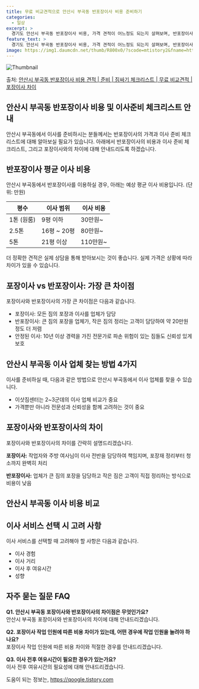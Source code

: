 ```yaml
---
title: 무료 비교견적으로 안산시 부곡동 반포장이사 비용 준비하기
categories:
  - 일상
excerpt: >
  경기도 안산시 부곡동 반포장이사 비용, 가격 견적이 어느정도 되는지 살펴보며, 반포장이사를 준비함에 있어 짐싸기 준비 체크리스트가 무엇인지 보겠습니다. 마지막으로 포장이사와 차이점을 통해 무료 비교견적으로 어떤 것이 더 합리적인 선택인지 공유 드립니다.안산시 부곡동 포장이사 견적 샘플 보기 👈 클릭안산시 부곡동 포장이사 가격 살펴보기 👈 클릭안산시 부곡동 반포장이사 평균 이사 비용평수안산시 부곡동 평균 이사 비용원룸 이사9평 이하 (1톤)30만원~투룸/쓰리룸 이사16평 ~ 20평 (2.5톤)80만원~쓰리룸 이사21평 (5톤) ~110만원~우리집 무료 이사견적 받기 👈 클릭포장 vs 반포장: 가장 큰 차이점포장이사는 모든 짐의 포장과 이사를 담당하는 반면, 반포장이사는 큰 짐의 포장을 업체가, 작은 ..
feature_text: >
  경기도 안산시 부곡동 반포장이사 비용, 가격 견적이 어느정도 되는지 살펴보며, 반포장이사를 준비함에 있어 짐싸기 준비 체크리스트가 무엇인지 보겠습니다. 마지막으로 포장이사와 차이점을 통해 무료 비교견적으로 어떤 것이 더 합리적인 선택인지 공유 드립니다.안산시 부곡동 포장이사 견적 샘플 보기 👈 클릭안산시 부곡동 포장이사 가격 살펴보기 👈 클릭안산시 부곡동 반포장이사 평균 이사 비용평수안산시 부곡동 평균 이사 비용원룸 이사9평 이하 (1톤)30만원~투룸/쓰리룸 이사16평 ~ 20평 (2.5톤)80만원~쓰리룸 이사21평 (5톤) ~110만원~우리집 무료 이사견적 받기 👈 클릭포장 vs 반포장: 가장 큰 차이점포장이사는 모든 짐의 포장과 이사를 담당하는 반면, 반포장이사는 큰 짐의 포장을 업체가, 작은 ..
image: https://img1.daumcdn.net/thumb/R800x0/?scode=mtistory2&fname=https%3A%2F%2Fblog.kakaocdn.net%2Fdn%2FLGQwO%2FbtsHaOLOU4O%2FkInIip6UD1KHyKdaZl9N6k%2Fimg.webp
---
```


![Thumbnail](https://img1.daumcdn.net/thumb/R800x0/?scode=mtistory2&fname=https%3A%2F%2Fblog.kakaocdn.net%2Fdn%2FLGQwO%2FbtsHaOLOU4O%2FkInIip6UD1KHyKdaZl9N6k%2Fimg.webp)

<p>출처: <a href="https://qoogle.tistory.com/9158" rel="dofollow">안산시 부곡동 반포장이사 비용 견적 | 준비 | 짐싸기 체크리스트 | 무료 비교견적 | 포장이사 차이</a> </p>

## 안산시 부곡동 반포장이사 비용 및 이사준비 체크리스트 안내

안산시 부곡동에서 이사를 준비하시는 분들께서는 반포장이사의 가격과 이사 준비 체크리스트에 대해 알아보실 필요가 있습니다. 아래에서
반포장이사의 비용과 이사 준비 체크리스트, 그리고 포장이사와의 차이에 대해 안내드리도록 하겠습니다.

## **반포장이사 평균 이사 비용**

안산시 부곡동에서 반포장이사를 이용하실 경우, 아래는 예상 평균 이사 비용입니다. (단위: 만원)

**평수** | **이사 범위** | **이사 비용**  
---|---|---  
1톤 (원룸) | 9평 이하 | 30만원~  
2.5톤 | 16평 ~ 20평 | 80만원~  
5톤 | 21평 이상 | 110만원~  
  
더 정확한 견적은 실제 상담을 통해 받아보시는 것이 좋습니다. 실제 가격은 상황에 따라 차이가 있을 수 있습니다.

## **포장이사 vs 반포장이사: 가장 큰 차이점**

포장이사와 반포장이사의 가장 큰 차이점은 다음과 같습니다.

  * 포장이사: 모든 짐의 포장과 이사를 업체가 담당
  * 반포장이사: 큰 짐의 포장을 업체가, 작은 짐의 정리는 고객이 담당하여 약 20만원 정도 더 저렴
  * 안정된 이사: 10년 이상 경력을 가진 전문가로 파손 위험이 있는 짐들도 신뢰성 있게 보호

## **안산시 부곡동 이사 업체 찾는 방법 4가지**

이사를 준비하실 때, 다음과 같은 방법으로 안산시 부곡동에서 이사 업체를 찾을 수 있습니다.

  * 이삿짐센터는 2~3군데의 이사 업체 비교가 중요
  * 가격뿐만 아니라 전문성과 신뢰성을 함께 고려하는 것이 중요

## **포장이사와 반포장이사의 차이**

포장이사와 반포장이사의 차이를 간략히 설명드리겠습니다.

**포장이사:** 작업자와 주방 여사님이 이사 전반을 담당하여 책임지며, 포장재 정리부터 청소까지 완벽히 처리

**반포장이사:** 업체가 큰 짐의 포장을 담당하고 작은 짐은 고객이 직접 정리하는 방식으로 비용이 낮음

## **안산시 부곡동 이사 비용 비교**

## **이사 서비스 선택 시 고려 사항**

이사 서비스를 선택할 때 고려해야 할 사항은 다음과 같습니다.

  * 이사 경험
  * 이사 거리
  * 이사 후 여유시간
  * 성향

## **자주 묻는 질문 FAQ**

**Q1. 안산시 부곡동 포장이사와 반포장이사의 차이점은 무엇인가요?**  
안산시 부곡동 포장이사와 반포장이사의 차이에 대해 안내드리겠습니다.

**Q2. 포장이사 작업 인원에 따른 비용 차이가 있는데, 어떤 경우에 작업 인원을 늘려야 하나요?**  
포장이사 작업 인원에 따른 비용 차이와 적절한 경우를 안내드리겠습니다.

**Q3. 이사 전후 여유시간이 필요한 경우가 있는가요?**  
이사 전후 여유시간의 필요성에 대해 안내드리겠습니다.

 

도움이 되는 정보는, <a href="https://qoogle.tistory.com" rel="dofollow">https://qoogle.tistory.com</a>


